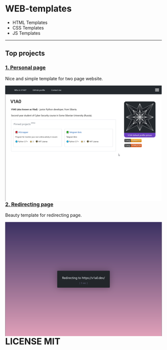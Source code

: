 # WEB-templates

- HTML Templates
- CSS Templates
- JS Templates
---

## Top projects

### [1. Personal page](https://github.com/V1A0/HTML-Templates/tree/master/personal%20page/)

Nice and simple template for two page website.

<img src="https://raw.githubusercontent.com/V1A0/HTML-Templates/master/screenshots/pp.png" alt="example-screenshot" style="float: left;" />

### [2. Redirecting page](https://github.com/V1A0/HTML-Templates/tree/master/redirect)

Beauty template for redirecting page.

<img src="https://raw.githubusercontent.com/V1A0/HTML-Templates/master/screenshots/re.png" alt="example-screenshot" style="float: left;" />

# LICENSE MIT
